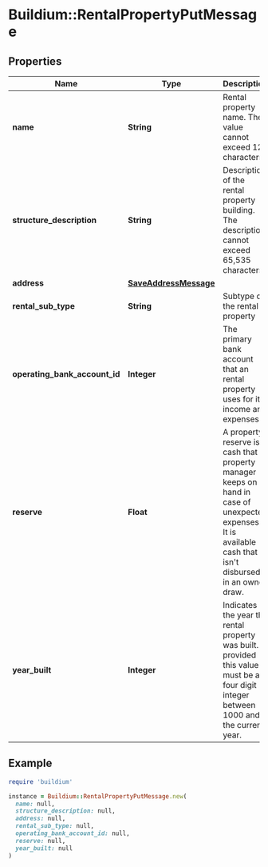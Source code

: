 # Buildium::RentalPropertyPutMessage

## Properties

| Name | Type | Description | Notes |
| ---- | ---- | ----------- | ----- |
| **name** | **String** | Rental property name. The value cannot exceed 127 characters. |  |
| **structure_description** | **String** | Description of the rental property building. The description cannot exceed 65,535 characters. | [optional] |
| **address** | [**SaveAddressMessage**](SaveAddressMessage.md) |  |  |
| **rental_sub_type** | **String** | Subtype of the rental property |  |
| **operating_bank_account_id** | **Integer** | The primary bank account that an rental property uses for its income and expenses. |  |
| **reserve** | **Float** | A property reserve is cash that a property manager keeps on hand in case of unexpected expenses. It is available cash that isn&#39;t disbursed in an owner draw. | [optional] |
| **year_built** | **Integer** | Indicates the year the rental property was built. If provided this value must be a four digit integer between 1000 and the current year. | [optional] |

## Example

```ruby
require 'buildium'

instance = Buildium::RentalPropertyPutMessage.new(
  name: null,
  structure_description: null,
  address: null,
  rental_sub_type: null,
  operating_bank_account_id: null,
  reserve: null,
  year_built: null
)
```

